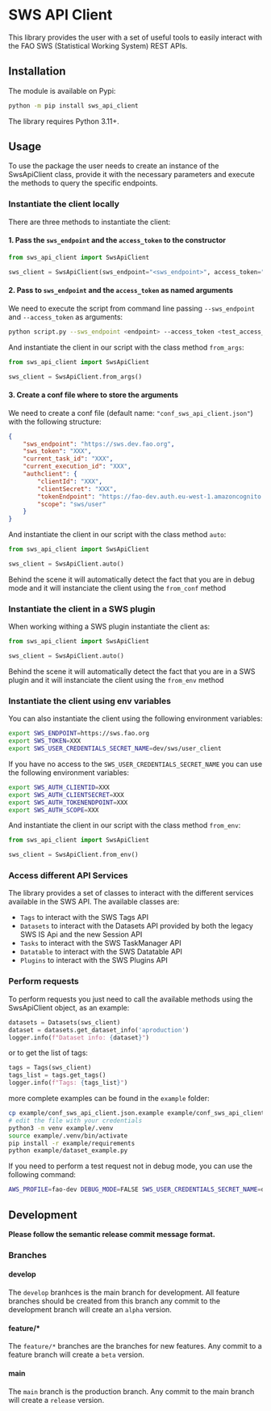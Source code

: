 # SWS API Client

This library provides the user with a set of useful tools to easily interact with the FAO SWS (Statistical Working System) REST APIs.

## Installation

The module is available on Pypi:

```bash
python -m pip install sws_api_client
```

The library requires Python 3.11+.

## Usage

To use the package the user needs to create an instance of the SwsApiClient class, provide it with the necessary parameters and execute the methods to query the specific endpoints.  

### Instantiate the client locally

There are three methods to instantiate the client:

#### 1. Pass the `sws_endpoint` and the `access_token` to the constructor

```python
from sws_api_client import SwsApiClient

sws_client = SwsApiClient(sws_endpoint="<sws_endpoint>", access_token="<access_token>")
```

#### 2. Pass to `sws_endpoint` and the `access_token` as named arguments

We need to execute the script from command line passing `--sws_endpoint` and `--access_token` as arguments:

```bash
python script.py --sws_endpoint <endpoint> --access_token <test_access_token>
```

And instantiate the client in our script with the class method `from_args`:

```python
from sws_api_client import SwsApiClient

sws_client = SwsApiClient.from_args()
```

#### 3. Create a conf file where to store the arguments

We need to create a conf file (default name: `"conf_sws_api_client.json"`) with the following structure:

```json
{
    "sws_endpoint": "https://sws.dev.fao.org",
    "sws_token": "XXX",
    "current_task_id": "XXX",
    "current_execution_id": "XXX",
    "authclient": {
        "clientId": "XXX",
        "clientSecret": "XXX",
        "tokenEndpoint": "https://fao-dev.auth.eu-west-1.amazoncognito.com/oauth2/token",
        "scope": "sws/user"
    }
}
```


And instantiate the client in our script with the class method `auto`:

```python
from sws_api_client import SwsApiClient

sws_client = SwsApiClient.auto()
```


Behind the scene it will automatically detect the fact that you are in debug mode and it will instanciate the client using the `from_conf` method

### Instantiate the client in a SWS plugin

When working withing a SWS plugin instantiate the client as:

```python
from sws_api_client import SwsApiClient

sws_client = SwsApiClient.auto()
```

Behind the scene it will automatically detect the fact that you are in a SWS plugin and it will instanciate the client using the `from_env` method

### Instantiate the client using env variables

You can also instantiate the client using the following environment variables:

```bash
export SWS_ENDPOINT=https://sws.fao.org
export SWS_TOKEN=XXX
export SWS_USER_CREDENTIALS_SECRET_NAME=dev/sws/user_client
```

If you have no access to the `SWS_USER_CREDENTIALS_SECRET_NAME` you can use the following environment variables:

```bash
export SWS_AUTH_CLIENTID=XXX
export SWS_AUTH_CLIENTSECRET=XXX
export SWS_AUTH_TOKENENDPOINT=XXX
export SWS_AUTH_SCOPE=XXX
```

And instantiate the client in our script with the class method `from_env`:

```python
from sws_api_client import SwsApiClient

sws_client = SwsApiClient.from_env()
```

### Access different API Services

The library provides a set of classes to interact with the different services available in the SWS API. The available classes are:
- `Tags` to interact with the SWS Tags API
- `Datasets` to interact with the Datasets API provided by both the legacy SWS IS Api and the new Session API
- `Tasks` to interact with the SWS TaskManager API
- `Datatable` to interact with the SWS Datatable API
- `Plugins` to interact with the SWS Plugins API

### Perform requests

To perform requests you just need to call the available methods using the SwsApiClient object, as an example:

```python
datasets = Datasets(sws_client)
dataset = datasets.get_dataset_info('aproduction')
logger.info(f"Dataset info: {dataset}")
```

or to get the list of tags:

```python
tags = Tags(sws_client)
tags_list = tags.get_tags()
logger.info(f"Tags: {tags_list}")
```

more complete examples can be found in the `example` folder:

```bash
cp example/conf_sws_api_client.json.example example/conf_sws_api_client.json
# edit the file with your credentials
python3 -m venv example/.venv
source example/.venv/bin/activate
pip install -r example/requirements
python example/dataset_example.py
```

If you need to perform a test request not in debug mode, you can use the following command:
    
```bash
AWS_PROFILE=fao-dev DEBUG_MODE=FALSE SWS_USER_CREDENTIALS_SECRET_NAME=dev/sws/user_client SWS_TOKEN=YOUR_TOKEN SWS_ENDPOINT=https://sws.dev.fao.org python3 dataset_example.py
```

## Development

**Please follow the semantic release commit message format.**

### Branches

#### develop
The `develop` branhces is the main branch for development. All feature branches should be created from this branch any commit to the development branch will create an `alpha` version.

#### feature/*
The `feature/*` branches are the branches for new features. Any commit to a feature branch will create a `beta` version.

#### main
The `main` branch is the production branch. Any commit to the main branch will create a `release` version.